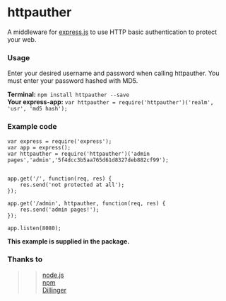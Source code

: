 # httpauther
A middleware for [express.js](http://expressjs.com) to use HTTP basic authentication to protect your web.

### Usage
Enter your desired username and password when calling httpauther. You must enter your password hashed with MD5.

**Terminal:** `npm install httpauther --save`  
**Your express-app:** `var httpauther = require('httpauther')('realm', 'usr', 'md5 hash');`

### Example code
    var express = require('express');
    var app = express();
    var httpauther = require('httpauther')('admin pages','admin','5f4dcc3b5aa765d61d8327deb882cf99');


    app.get('/', function(req, res) {
        res.send('not protected at all');
    });

    app.get('/admin', httpauther, function(req, res) {
        res.send('admin pages!');
    });

    app.listen(8080);

**This example is supplied in the package.**

### Thanks to
>>[node.js](www.nodejs.org)  
>>[npm](www.npmjs.com)  
>>[Dillinger](www.dillinger.io)  
